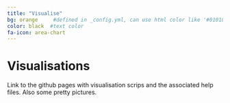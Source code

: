 ```yaml
---
title: "Visualise"
bg: orange     #defined in _config.yml, can use html color like '#010101'
color: black  #text color
fa-icon: area-chart
---
```


# Visualisations

Link to the github pages with visualisation scrips and the associated help files.
Also some pretty pictures.
